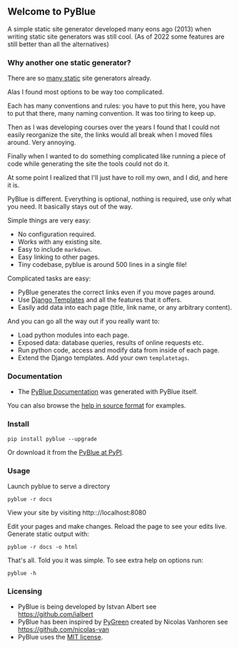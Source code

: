 ## Welcome to PyBlue

A simple static site generator developed many eons ago (2013) when writing static site generators was still cool. (As of 2022 some features are still better than all the alternatives)

### Why another one static generator?

There are so [many static](https://www.staticgen.com/) site generators already.

Alas I found most options to be way too complicated. 

Each has many conventions and rules: you have to put this here, you have to put that there, many naming convention. It was too tiring to keep up.

Then as I was developing courses over the years I found that I could not easily reorganize the site, the links would all break when I moved files around. Very annoying.

Finally when I wanted to do something complicated like running a piece of code while generating the site the tools could
not do it.

At some point I realized that I'll just have to roll my own, and I did, and here it is.

PyBlue is different. Everything is optional, nothing is required, use only what you need. It basically stays out of the way.

Simple things are very easy:

- No configuration required.
- Works with any existing site.
- Easy to include `markdown`.
- Easy linking to other pages.
- Tiny codebase, pyblue is around 500 lines in a single file!

Complicated tasks are easy:

- PyBlue generates the correct links even if you move pages around.
- Use [Django Templates][django_templates] and all the features that it offers.
- Easily add data into each page (title, link name, or any arbitrary content).

And you can go all the way out if you really want to:

- Load python modules into each page.
- Exposed data: database queries, results of online requests etc.
- Run python code, access and modify data from inside of each page.
- Extend the Django templates. Add your own `templatetags`.

### Documentation

* The [PyBlue Documentation][docs-html] was generated with PyBlue itself.

You can also browse the [help in source format][docs-src] for examples.

### Install

    pip install pyblue --upgrade

Or download it from the [PyBlue at PyPI](https://pypi.python.org/pypi/pyblue/).

### Usage

Launch pyblue to serve a directory

    pyblue -r docs

View your site by visiting http:://localhost:8080

Edit your pages and make changes. Reload the page to see your edits live.
Generate static output with:

    pyblue -r docs -o html

That's all. Told you it was simple. To see extra help on options run:

    pyblue -h

### Licensing

* PyBlue is being developed by Istvan Albert see https://github.com/ialbert
* PyBlue has been inspired by [PyGreen][pygreen] created by Nicolas Vanhoren see https://github.com/nicolas-van
* PyBlue uses the [MIT license][license].

[docs-src]: https://github.com/ialbert/pyblue-central/tree/master/docs
[docs-html]: https://ialbert.github.io/pyblue-central/
[django]: https://www.djangoproject.com/
[markdown]: https://en.wikipedia.org/wiki/Markdown
[pygreen]: https://github.com/nicolas-van/pygreen
[license]: https://github.com/ialbert/pyblue/blob/master/LICENSE.txt
[django_templates]: https://docs.djangoproject.com/en/1.9/ref/templates/language/

